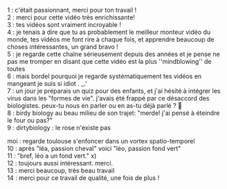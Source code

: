 1 : c'était passionnant, merci pour ton travail !  
2 : merci pour cette vidéo très enrichissante!  
3 : tes vidéos sont vraiment incroyable !  
4 : je tenais à dire que tu as probablement le meilleur monteur vidéo du monde, tes vidéos me font rire à chaque fois, et apprendre beaucoup de choses intéressantes, un grand bravo !  
5 : je regarde cette chaîne sérieusement depuis des années et je pense ne pas me tromper en disant que cette vidéo est la plus ''mindblowing'' de toutes  
6 : mais bordel pourquoi je regarde systématiquement tes vidéos en mangeant je suis si idiot . _.'  
7 : un jour je préparais un quiz pour des enfants, et j'ai hésité à intégrer les virus dans les "formes de vie". j'avais été frappé par ce désaccord des biologistes. peux-tu nous en parler ou en as-tu déjà parlé ? 🙂  
8 : birdy biology au beau milieu de son trajet: "merde! j'ai pensé à éteindre le four ou pas?"  
9 : dirtybiology : le rose n'existe pas 

moi : regarde toulouse s'enfoncer dans un vortex spatio-temporel  
10 : après "léa, passion cheval" voici "léo, passion fond vert"  
11 : "bref, léo a un fond vert." x)  
12 : toujours aussi intéressant. merci.  
13 : merci beaucoup, très beau travail  
14 : merci pour ce travail de qualité, une fois de plus !  
